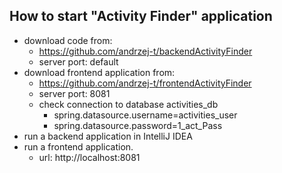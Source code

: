 ## How to start "Activity Finder" application

* download code from:
    * https://github.com/andrzej-t/backendActivityFinder
    * server port: default
* download frontend application from:
    * https://github.com/andrzej-t/frontendActivityFinder
    * server port: 8081
    * check connection to database activities_db
      * spring.datasource.username=activities_user
      * spring.datasource.password=1_act_Pass
* run a backend application in IntelliJ IDEA
* run a frontend application.
    * url: http://localhost:8081